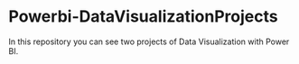 # Powerbi-DataVisualizationProjects
In this repository you can see two projects of Data Visualization with Power BI. 
